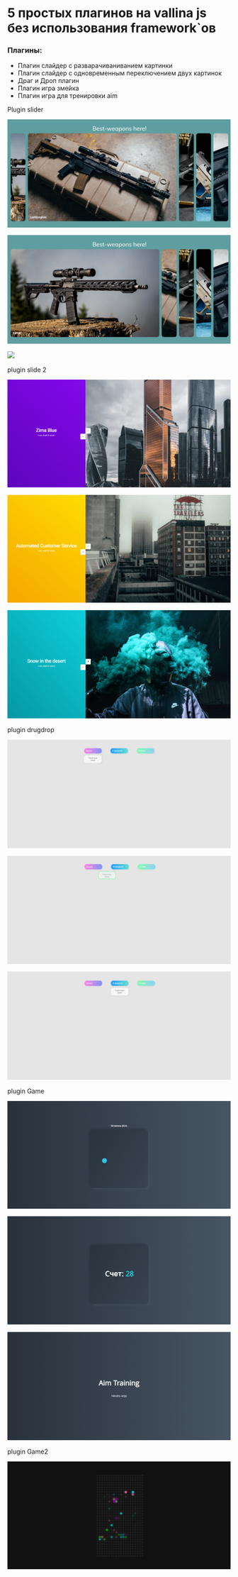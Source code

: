 # 5 простых плагинов на vallina js без использования framework`ов

### Плагины:
- Плагин слайдер с разварачиваниванием картинки
- Плагин слайдер с одновременным переключением двух картинок
- Драг и Дроп плагин
- Плагин игра змейка
- Плагин игра для тренировки aim

Plugin slider

![](images/plugin1/Screenshot_1.png)

![](images/plugin1/Screenshot_2.png)

![](images/plugin1/Screenshot_3.png)

plugin slide 2

![](images/plugin2/Screenshot_1.png)

![](images/plugin2/Screenshot_2.png)

![](images/plugin2/Screenshot_3.png)

plugin drugdrop

![](images/PluginDrugDrop/Screenshot_1.png)

![](images/PluginDrugDrop/Screenshot_2.png)

![](images/PluginDrugDrop/Screenshot_3.png)

plugin Game

![](images/pluginGame/Screenshot_1.png)

![](images/pluginGame/Screenshot_2.png)

![](images/pluginGame/Screenshot_3.png)


plugin Game2

![](images/pluginGame1/Screenshot_4.png)


